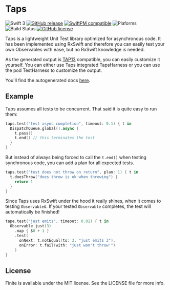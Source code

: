 # Taps

![Swift 3](https://img.shields.io/badge/swift-3.0-orange.svg?style=flat-square)
[![GitHub release](https://img.shields.io/github/release/vknabel/taps.svg?style=flat-square)](https://github.com/vknabel/taps/releases)
[![SwiftPM compatible](https://img.shields.io/badge/SwiftPM-compatible-brightgreen.svg?style=flat-square)](https://github.com/apple/swift-package-manager)
![Plaforms](https://img.shields.io/badge/Platform-Linux|macOS|iOS|tvOS|watchOS-lightgrey.svg?style=flat-square)
![Build Status](https://img.shields.io/circleci/project/github/vknabel/Taps.svg?style=flat-square)
[![GitHub license](https://img.shields.io/badge/license-MIT-blue.svg?style=flat-square)](https://raw.githubusercontent.com/vknabel/rock/master/LICENSE)

Taps is a lightweight Unit Test library optimized for asynchronous code.
It has been implemented using RxSwift and therefore you can easily test your own Observables with ease,
but no RxSwift knowledge is needed.

As the generated output is [TAP13](https://testanything.org/tap-version-13-specification.html) compatible, you can easily customize it yourself.
You can either use Taps integrated TapsHarness or you can use the pod TestHarness to customize the output.

You'll find the autogenerated docs [here](https://vknabel.github.io/Taps/generated).

## Example

Taps assumes all tests to be concurrent. That said it is quite easy to run them:

```swift
taps.test("test async completion", timeout: 0.1) { t in
  DispatchQueue.global().async {
    t.pass()
    t.end() // this terminates the test
  }
}
```

But instead of always being forced to call the `t.end()` when testing synchronous code,
you can add a plan for all expected tests.

```swift
taps.test("test does not throw on return", plan: 1) { t in
  t.doesThrow("does throw is ok when throwing") {
    return 1
  }
}
```

Since Taps uses RxSwift under the hood it really shines, when it comes to testing `Observable`s.
If your tested `Observable` completes, the test will automatically be finished!

```swift
tape.test("just emits", timeout: 0.01) { t in
  Observable.just(3)
    .map { $0 + 1 }
    .test(
      onNext: t.notEqual(to: 3, "just emits 3"),
      onError: t.fail(with: "just won't throw'")
    )
}
```

## License

Finite is available under the MIT license. See the LICENSE file for more info.
